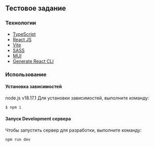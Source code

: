 ## Тестовое задание

### Технологии

- [TypeScript](https://www.typescriptlang.org/)
- [React JS](https://ru.legacy.reactjs.org/)
- [Vite](https://vitejs.dev/)
- [SASS](https://sass-lang.com/)
- [MUI](https://mui.com/)
- [Generate React CLI](https://github.com/arminbro/generate-react-cli?tab=readme-ov-file)

### Использование

#### Установка зависимостей

node.js v18.17.1
Для установки зависимостей, выполните команду:

```sh
$ npm i
```

#### Запуск Development сервера

Чтобы запустить сервер для разработки, выполните команду:

```sh
npm run dev
```
